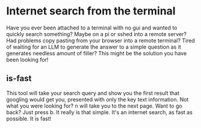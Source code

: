 # Internet search from the terminal

Have you ever been attached to a terminal with no gui and wanted to quickly search something? Maybe on a pi or sshed into a remote server? Had problems copy pasting from your browser into a remote terminal? Tired of waiting for an LLM to generate the answer to a simple question as it generates needless amount of filler? This might be the solution you have been looking for!

## is-fast

This tool will take your search query and show you the first result that googling would get you, presented with only the key text information. Not what you were looking for? n will take you to the next page. Want to go back? Just press b. It really is that simple. It's an internet search, as fast as possible. It is fast!
